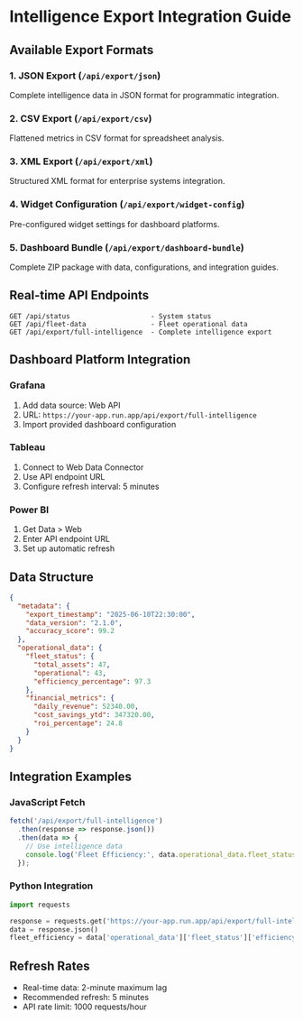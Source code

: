# Intelligence Export Integration Guide

## Available Export Formats

### 1. JSON Export (`/api/export/json`)
Complete intelligence data in JSON format for programmatic integration.

### 2. CSV Export (`/api/export/csv`)
Flattened metrics in CSV format for spreadsheet analysis.

### 3. XML Export (`/api/export/xml`)
Structured XML format for enterprise systems integration.

### 4. Widget Configuration (`/api/export/widget-config`)
Pre-configured widget settings for dashboard platforms.

### 5. Dashboard Bundle (`/api/export/dashboard-bundle`)
Complete ZIP package with data, configurations, and integration guides.

## Real-time API Endpoints

```
GET /api/status                    - System status
GET /api/fleet-data                - Fleet operational data  
GET /api/export/full-intelligence  - Complete intelligence export
```

## Dashboard Platform Integration

### Grafana
1. Add data source: Web API
2. URL: `https://your-app.run.app/api/export/full-intelligence`
3. Import provided dashboard configuration

### Tableau
1. Connect to Web Data Connector
2. Use API endpoint URL
3. Configure refresh interval: 5 minutes

### Power BI
1. Get Data > Web
2. Enter API endpoint URL
3. Set up automatic refresh

## Data Structure

```json
{
  "metadata": {
    "export_timestamp": "2025-06-10T22:30:00",
    "data_version": "2.1.0",
    "accuracy_score": 99.2
  },
  "operational_data": {
    "fleet_status": {
      "total_assets": 47,
      "operational": 43,
      "efficiency_percentage": 97.3
    },
    "financial_metrics": {
      "daily_revenue": 52340.00,
      "cost_savings_ytd": 347320.00,
      "roi_percentage": 24.8
    }
  }
}
```

## Integration Examples

### JavaScript Fetch
```javascript
fetch('/api/export/full-intelligence')
  .then(response => response.json())
  .then(data => {
    // Use intelligence data
    console.log('Fleet Efficiency:', data.operational_data.fleet_status.efficiency_percentage);
  });
```

### Python Integration
```python
import requests

response = requests.get('https://your-app.run.app/api/export/full-intelligence')
data = response.json()
fleet_efficiency = data['operational_data']['fleet_status']['efficiency_percentage']
```

## Refresh Rates
- Real-time data: 2-minute maximum lag
- Recommended refresh: 5 minutes
- API rate limit: 1000 requests/hour